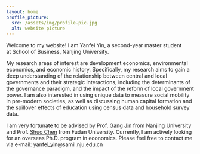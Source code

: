 ```yaml
---
layout: home
profile_picture:
  src: /assets/img/profile-pic.jpg
  alt: website picture
---
```


<p>
  Welcome to my website! I am Yanfei Yin, a second-year master student at School of Business, Nanjing University.
<p>

<p>  
  My research areas of interest are development economics, environmental economics, and economic history. Specifically, my research aims to gain a deep understanding of the relationship between central and local governments and their strategic interactions, including the determinants of the governance paradigm, and the impact of the reform of local government power. I am also interested in using unique data to measure social mobility in pre-modern societies, as well as discussing human capital formation and the spillover effects of education using census data and household survey data.
<p>

<p>
  I am very fortunate to be advised by Prof. <a href="http://nubs.nju.edu.cn/jg1/list.htm">Gang Jin</a> from Nanjing University and Prof. <a href="https://www.frankchenshuo.com/">Shuo Chen</a> from Fudan University. Currently, I am actively looking for an overseas Ph.D. program in economics. Please feel free to contact me via e-mail: yanfei_yin@samil.nju.edu.cn
</p>
